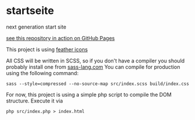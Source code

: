 # startseite
next generation start site

[see this repository in action on GitHub Pages](https://gruener-campus-malchow.github.io/startseite/)

This project is using [feather icons](https://github.com/feathericons/feather/)

All CSS will be written in SCSS, so if you don't have a compiler you should probably install one from [sass-lang.com](https://sass-lang.com/install)
You can compile for production using the following command:

    sass --style=compressed --no-source-map src/index.scss build/index.css

For now, this project is using a simple php script to compile the DOM structure. Execute it via

    php src/index.php > index.html
